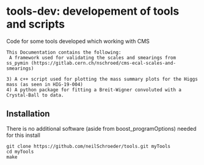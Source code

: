 # tools-dev: developement of tools and scripts

Code for some tools developed which working with CMS

    This Documentation contains the following:
     A framework used for validating the scales and smearings from ss_pymin (https://gitlab.cern.ch/nschroed/cms-ecal-scales-and-smearings)
    
    3) A c++ script used for plotting the mass summary plots for the Higgs mass (as seen in HIG-19-004)
    4) A python package for fitting a Breit-Wigner convoluted with a Crystal-Ball to data.

## Installation

There is no additional software (aside from boost_programOptions) needed for this install

    git clone https://github.com/neilSchroeder/tools.git myTools
    cd myTools
    make 
